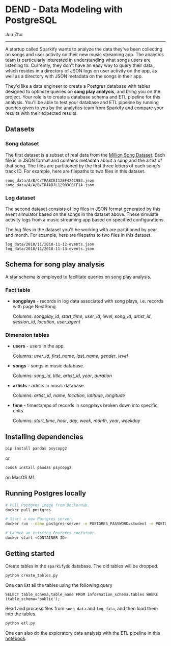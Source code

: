 # DEND - Data Modeling with PostgreSQL

Jun Zhu
___

A startup called Sparkify wants to analyze the data they've been collecting on 
songs and user activity on their new music streaming app. The analytics team is 
particularly interested in understanding what songs users are listening to. 
Currently, they don't have an easy way to query their data, which resides in a 
directory of JSON logs on user activity on the app, as well as a directory with 
JSON metadata on the songs in their app.

They'd like a data engineer to create a Postgres database with tables designed 
to optimize queries on **song play analysis**, and bring you on the project. Your 
role is to create a database schema and ETL pipeline for this analysis. You'll 
be able to test your database and ETL pipeline by running queries given to you 
by the analytics team from Sparkify and compare your results with their 
expected results.

## Datasets

### Song dataset

The first dataset is a subset of real data from the 
[Million Song Dataset](http://millionsongdataset.com/). Each file is in JSON 
format and contains metadata about a song and the artist of that song. The 
files are partitioned by the first three letters of each song's track ID. 
For example, here are filepaths to two files in this dataset.

```angular2html
song_data/A/B/C/TRABCEI128F424C983.json
song_data/A/A/B/TRAABJL12903CDCF1A.json
```

### Log dataset

The second dataset consists of log files in JSON format generated by this 
event simulator based on the songs in the dataset above. These simulate 
activity logs from a music streaming app based on specified configurations.

The log files in the dataset you'll be working with are partitioned by year 
and month. For example, here are filepaths to two files in this dataset.

```angular2html
log_data/2018/11/2018-11-12-events.json
log_data/2018/11/2018-11-13-events.json
```
## Schema for song play analysis

A star schema is employed to facilitate queries on song play analysis.

### Fact table

- **songplays** - records in log data associated with song plays, i.e. 
  records with page NextSong.
  
  Columns: *songplay_id*, *start_time*, *user_id*, *level*, 
  *song_id*, *artist_id*, *session_id*, *location*, *user_agent*

### Dimension tables

- **users** - users in the app.
  
  Columns: *user_id*, *first_name*, *last_name*, *gender*, *level*
- **songs** - songs in music database.
  
  Columns: *song_id*, *title*, *artist_id*, *year*, *duration*
- **artists** - artists in music database.
  
  Columns: *artist_id*, *name*, *location*, *latitude*, *longitude*
- **time** - timestamps of records in songplays broken down into specific units. 
  
  Columns: *start_time*, *hour*, *day*, *week*, *month*, *year*, *weekday*
  

## Installing dependencies

```sh
pip install pandas psycopg2
```

or 

```sh
conda install pandas psycopg2
```
on MacOS M1.


## Running Postgres locally

```sh
# Pull Postgres image from DockerHub.
docker pull postgres

# Start a new Postgres server.
docker run --name postgres-server -e POSTGRES_PASSWORD=student -e POSTGRES_USER=student -p 127.0.0.1:5432:5432 -d postgres

# Launch an existing Postgres container.
docker start <CONTAINER ID>
```


## Getting started

Create tables in the `sparkifydb` database. The old tables will be dropped.
```sh
python create_tables.py
```

One can list all the tables using the following query
```
SELECT table_schema,table_name FROM information_schema.tables WHERE (table_schema='public');
```

Read and process files from `song_data` and `log_data`, and then load them
into the tables.
```sh
python etl.py
```

One can also do the exploratory data analysis with the ETL pipeline in 
this [notebook](./etl.ipynb).